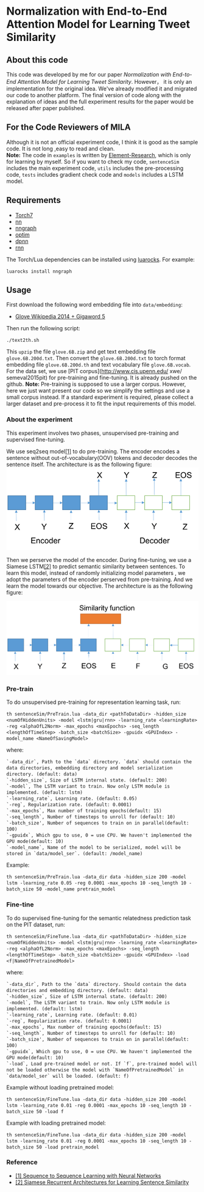 Normalization with End-to-End Attention Model for Learning Tweet Similarity
===========================================================================
## About this code

This code was developed by me for our paper *Normalization with End-to-End Attention Model for Learning Tweet Similarity*. However， it is only an implementation for the original idea. We've already modified it and migrated our code to another platform. The final version of code along with the explanation of ideas and the full experiment results for the paper would be released after paper published.

## For the Code Reviewers of MILA

Although it is not an official experiment code, I think it is good as the sample code. It is not long ,easy to read and clean.<br>
**Note:** The code in `examples` is written by [Element-Research](https://github.com/Element-Research/), which is only for learning by myself. So if you want to check my code, `sentenceSim` includes the main experiment code, `utils` includes the pre-processing code, `tests` includes gradient check code and `models` includes a LSTM model.

## Requirements

- [Torch7](https://github.com/torch/torch7)
- [nn](https://github.com/torch/nn)
- [nngraph](https://github.com/torch/nngraph)
- [optim](https://github.com/torch/optim)
- [dpnn](https://github.com/Element-Research/dpnn)
- [rnn](https://github.com/Element-Research/rnn)

The Torch/Lua dependencies can be installed using [luarocks](http://luarocks.org). For example:

```
luarocks install nngraph
```


## Usage

First download the following word embedding file into `data/embedding`:

- [Glove Wikipedia 2014 + Gigaword 5](http://nlp.stanford.edu/data/glove.6B.zip)

Then run the following script:

```
./text2th.sh
```
This `upzip` the file `glove.6B.zip` and get text embedding file `glove.6B.200d.txt`. Then convert the `glove.6B.200d.txt` to torch format embedding file `glove.6B.200d.th` and text vocabulary file `glove.6B.vocab`.
For the data set, we use [PIT corpus](http://www.cis.upenn.edu/ xwe/ semeval2015pit) for pre-training and fine-tuning. It is already pushed on the github.
**Note:** Pre-training is supposed to use a larger corpus. However, here we just want present our code so we simplify the settings and use a small corpus instead. If a standard experiment is required, please collect a larger dataset and pre-process it to fit the input requirements of this model.

### About the experiment

This experiment involves two phases, unsupervised pre-training and supervised fine-tuning. 

We use seq2seq model[[1]](https://arxiv.org/pdf/1409.3215v3.pdf) to do pre-training. The encoder encodes a sentence without out-of-vocabulary(OOV) tokens and decoder decodes the sentence itself. 
The architecture is as the following figure:
![seq2seq](https://github.com/deathlee/torchSS/blob/master/figs/seq2seqLSTM.png)

Then we perserve the model of the encoder. During fine-tuning, we use a Siamese LSTM[[2]](http://www.mit.edu/~jonasm/info/MuellerThyagarajan_AAAI16.pdf) to predict semantic similarity between sentences. To learn this model, instead of randomly initializing model parameters , we adopt the parameters of the encoder perserved from pre-training. And we learn the model towards our objective. 
The architecture is as the following figure:

![siamese](https://github.com/deathlee/torchSS/blob/master/figs/SiameseLSTM.png)

### Pre-train
To do unsupervised pre-training for representation learning task,
run:

```
th sentenceSim/PreTrain.lua -data_dir <pathToDataDir> -hidden_size <numOfHiddenUnits> -model <lstm|gru|rnn> -learning_rate <learningRate> -reg <alphaOfL2Norm> -max_epochs <maxEpochs> -seq_length <lengthOfTimeStep> -batch_size <batchSize> -gpuidx <GPUIndex> -model_name <NameOfSavingModel>
```

where:

	`-data_dir`, Path to the `data` directory. `data` should contain the data directories, embedding directory and model serialization directory. (default: data)
    `-hidden_size`, Size of LSTM internal state. (default: 200)
    `-model`, The LSTM variant to train. Now only LSTM module is implemented. (default: lstm)
    `-learning_rate`, Learning rate. (default: 0.05)
    `-reg`, Regularization rate. (default: 0.0001)
    `-max_epochs`, Max number of training epochs(default: 15)
    `-seq_length`, Number of timesteps to unroll for (default: 10)
    `-batch_size', Number of sequences to train on in parallel(default: 100)
    `-gpuidx`, Which gpu to use, 0 = use CPU. We haven't implemented the GPU mode(default: 10)
    `-model_name`, Name of the model to be serialized, model will be stored in `data/model_ser`. (default: /model_name)

Example:

```
th sentenceSim/PreTrain.lua -data_dir data -hidden_size 200 -model lstm -learning_rate 0.05 -reg 0.0001 -max_epochs 10 -seq_length 10 -batch_size 50 -model_name pretrain_model
```

### Fine-tine
To do supervised fine-tuning for the semantic relatedness prediction task on the PIT dataset,
run:

```
th sentenceSim/FineTune.lua -data_dir <pathToDataDir> -hidden_size <numOfHiddenUnits> -model <lstm|gru|rnn> -learning_rate <learningRate> -reg <alphaOfL2Norm> -max_epochs <maxEpochs> -seq_length <lengthOfTimeStep> -batch_size <batchSize> -gpuidx <GPUIndex> -load <f|NameOfPretrainedModel>
```

where:

	`-data_dir`, Path to the `data` directory. Should contain the data directories and embedding directory. (default: data)
    `-hidden_size`, Size of LSTM internal state. (default: 200)
    `-model`, The LSTM variant to train. Now only LSTM module is implemented. (default: lstm)
    `-learning_rate`, Learning rate. (default: 0.01)
    `-reg`, Regularization rate. (default: 0.0001)
    `-max_epochs`, Max number of training epochs(default: 15)
    `-seq_length`, Number of timesteps to unroll for (default: 10)
    `-batch_size', Number of sequences to train on in parallel(default: 100)
    `-gpuidx`, Which gpu to use, 0 = use CPU. We haven't implemented the GPU mode(default: 10)
    `-load`, Load pre-trained model or not. If `f`, pre-trained model will not be loaded otherwise the model with `NameOfPretrainedModel` in `data/model_ser` will be loaded. (default: f)

Example without loading pretrained model:

```
th sentenceSim/FineTune.lua -data_dir data -hidden_size 200 -model lstm -learning_rate 0.01 -reg 0.0001 -max_epochs 10 -seq_length 10 -batch_size 50 -load f
```

Example with loading pretrained model:

```
th sentenceSim/FineTune.lua -data_dir data -hidden_size 200 -model lstm -learning_rate 0.01 -reg 0.0001 -max_epochs 10 -seq_length 10 -batch_size 50 -load pretrain_model
```

### Reference

* [ [1] Sequence to Sequence Learning with Neural Networks](http://papers.nips.cc/paper/5346-sequence-to-sequence-learning-with-neural-networks.pdf)
* [ [2] Siamese Recurrent Architectures for Learning Sentence Similarity](http://www.mit.edu/~jonasm/info/MuellerThyagarajan_AAAI16.pdf)
